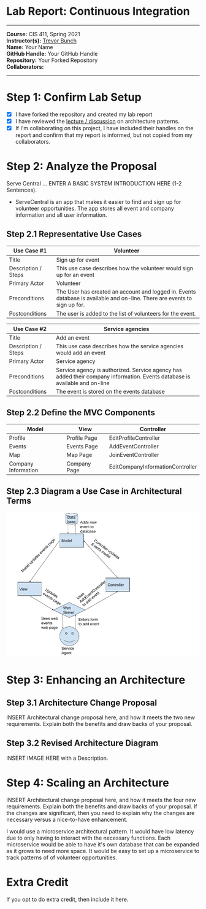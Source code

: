 # Lab Report: Continuous Integration
___
**Course:** CIS 411, Spring 2021  
**Instructor(s):** [Trevor Bunch](https://github.com/trevordbunch)  
**Name:** Your Name  
**GitHub Handle:** Your GitHub Handle  
**Repository:** Your Forked Repository  
**Collaborators:** 
___

# Step 1: Confirm Lab Setup
- [X] I have forked the repository and created my lab report
- [X] I have reviewed the [lecture / discussion](../assets/04p1_SolutionArchitectures.pdf) on architecture patterns.
- [X] If I'm collaborating on this project, I have included their handles on the report and confirm that my report is informed, but not copied from my collaborators.

# Step 2: Analyze the Proposal
Serve Central ... ENTER A BASIC SYSTEM INTRODUCTION HERE (1-2 Sentences).
- ServeCentral is an app that makes it easier to find and sign up for volunteer opportunities. The app stores all event and company information and all user information.
## Step 2.1 Representative Use Cases  

| Use Case #1 |Volunteer|
|---|---|
| Title |Sign up for event|
| Description / Steps |This use case describes how the volunteer would sign up for an event|
| Primary Actor |Volunteer|
| Preconditions |The User has created an account and logged in. Events database is available and on-line. There are events to sign up for.|
| Postconditions |The user is added to the list of volunteers for the event.|

| Use Case #2 |Service agencies|
|---|---|
| Title |Add an event|
| Description / Steps |This use case describes how the service agencies would add an event|
| Primary Actor |Service agency|
| Preconditions |Service agency is authorized. Service agency has added their company information. Events database is available and on-line|
| Postconditions |The event is stored on the events database|

## Step 2.2 Define the MVC Components

| Model | View | Controller |
|---|---|---|
|Profile|Profile Page|EditProfileController|
|Events|Events Page|AddEventController|
|Map|Map Page|JoinEventController|
|Company Information|Company Page|EditCompanyInformationController|

## Step 2.3 Diagram a Use Case in Architectural Terms
![Use Case Diagram](../assets/NedacNostrebor_MVC_Diagram.jpg)

# Step 3: Enhancing an Architecture

## Step 3.1 Architecture Change Proposal
INSERT Architectural change proposal here, and how it meets the two new requirements.  Explain both the benefits and draw backs of your proposal.

## Step 3.2 Revised Architecture Diagram
INSERT IMAGE HERE with a Description.

# Step 4: Scaling an Architecture
INSERT Architectural change proposal here, and how it meets the four new requirements.  Explain both the benefits and draw backs of your proposal.  If the changes are significant, then you need to explain why the changes are necessary versus a nice-to-have enhancement.

I would use a microservice architectural pattern. It would have low latency due to only having to interact with the necessary functions. Each microservice would be able to have it's own database that can be expanded as it grows to need more space. It would be easy to set up a microservice to track patterns of of volunteer opportunities.
# Extra Credit
If you opt to do extra credit, then include it here.